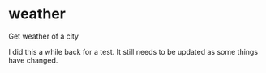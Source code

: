 # weather
Get weather of a city

I did this a while back for a test.
It still needs to be updated as some things have changed.
